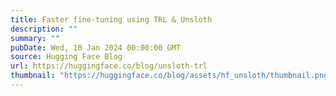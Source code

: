 ```yaml
---
title: Faster fine-tuning using TRL & Unsloth
description: ""
summary: ""
pubDate: Wed, 10 Jan 2024 00:00:00 GMT
source: Hugging Face Blog
url: https://huggingface.co/blog/unsloth-trl
thumbnail: "https://huggingface.co/blog/assets/hf_unsloth/thumbnail.png"
---
```


